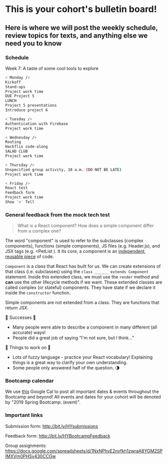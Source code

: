 # This is your cohort's bulletin board! 
## Here is where we will post the weekly schedule, review topics for texts, and anything else we need you to know

### Schedule

Week 7:  A taste of some cool tools to explore 

```bash
< Monday />
Kickoff
Stand-ups
Project work time
DUE Project 5 
LUNCH
Project 5 presentations
Introduce project 6

< Tuesday />
Authentication with Firebase
Project work time

< Wednesday />
Routing
Hackflix code-along
SALAD CLUB
Project work time

< Thursday />
Unspecified group activity, 10 a.m. (DO NOT BE LATE)
Project work time

< Friday />
React test
Feedback form
Project work time
Show 'n' Tell
```

### General feedback from the mock tech test
> What is a React component? How does a simple component differ from a complex one?

The word "component" is used to refer to the subclasses (complex components), functions (simple components), JS files (e.g. Header.js), and JSX tags (e.g. <PetList ). It its core, a component is an [independent, reusable piece](https://reactjs.org/docs/components-and-props.html) of code.

`Component` is a class that React has built for us. We can create extensions of that class (i.e. subclasses) using the `class ______ extends Component` statement. Inside this extended class, we must use the `render` method and **can** use the other lifecycle methods if we want. These extended classes are called complex (or stateful) components. They have state if we declare it inside the `constructor` function.

Simple components are not extended from a class. They are functions that return JSX. 

🎉 Successes 🎉
* Many people were able to describe a component in many different (all accurate) ways!
* People did a great job of saying "I'm not sure, but I think..."

🔨 Things to work on 🔨
* Lots of fuzzy language - practice your React vocabulary! Explaining things is a great way to clarify your own understanding.
* Some people only answered half of the question. 🌗


### Bootcamp calendar
We use [this](https://calendar.google.com/calendar/embed?src=hackeryou.com_ckj6930nr6kraakaisos09cccs%40group.calendar.google.com&ctz=America%2FToronto) Google Cal to post all important dates & events throughout the Bootcamp and beyond! All events and dates for your cohort will be denoted by "2019 Spring Bootcamp: (event)".

### Important links
Submission form: http://bit.ly/HYsubmissions

Feedback form: http://bit.ly/HYBootcampFeedback

Group assignments: https://docs.google.com/spreadsheets/d/1NxNPhvE2nyfkh1zwraA8YGM2SPIMXVm0PHSv430CCGw

